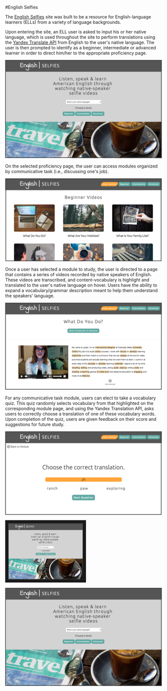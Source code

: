 #English Selfies

The [English Selfies](http://kfoster-marks.github.io/english-selfie-learning-site/) site was built to be a resource for English-language learners (ELLs) from a variety of language backgrounds.

Upon entering the site, an ELL user is asked to input his or her native language, which is used throughout the site to perform translations using the [Yandex Translate API](https://translate.yandex.com/developers) from English to the user's native language. The user is then prompted to identify as a beginner, intermediate or advanced learner in order to direct him/her to the appropriate proficiency page.

![screenshot](landing-screenshot.png)

On the selected proficiency page, the user can access modules organized by communicative task (i.e., discussing one's job).

![proficiency-page](beginner.png)

Once a user has selected a module to study, the user is directed to a page that contains a series of videos recorded by native speakers of English. These videos are transcribed, and content-vocabulary is highlight and translated to the user's native language on hover. Users have the ability to expand a vocabulary/grammar description meant to help them understand the speakers' language.

![module](module.png)

For any communicative task module, users can elect to take a vocabulary quiz. This quiz randomly selects vocabulary from that highlighted on the corresponding module page, and using the Yandex Translation API, asks users to correctly choose a translation of one of these vocabulary words. Upon completion of the quiz, users are given feedback on their score and suggestions for future study.

![quiz](quiz.png)

<a href="https://youtu.be/gOnikDk8tKI" target="_blank"><img src="landing-screenshot.png"
alt="youtube video" width="240" height="180" border="10" /></a>

[![youtube video](landing-screenshot.png)](https://youtu.be/gOnikDk8tKI)
